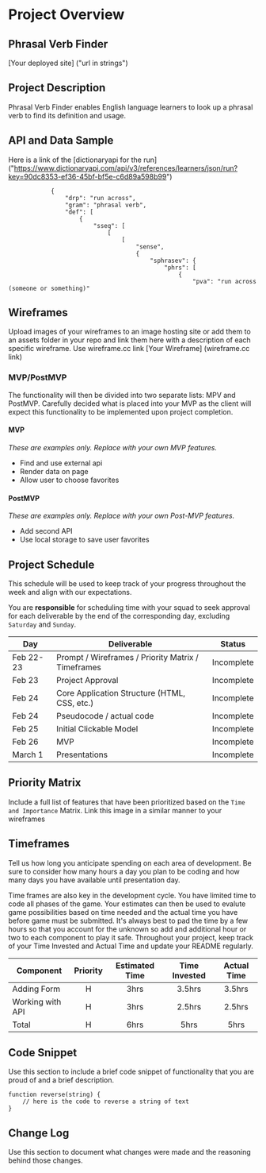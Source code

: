# Project Overview

## Phrasal Verb Finder

[Your deployed site] ("url in strings")

## Project Description

Phrasal Verb Finder enables English language learners to look up a phrasal verb to find its definition and usage.

## API and Data Sample

Here is a link of the [dictionaryapi for the run] ("https://www.dictionaryapi.com/api/v3/references/learners/json/run?key=90dc8353-ef36-45bf-bf5e-c6d89a598b99")
```        "dros": [
            {
                "drp": "run across",
                "gram": "phrasal verb",
                "def": [
                    {
                        "sseq": [
                            [
                                [
                                    "sense",
                                    {
                                        "sphrasev": {
                                            "phrs": [
                                                {
                                                    "pva": "run across (someone or something)"
```
## Wireframes

Upload images of your wireframes to an image hosting site or add them to an assets folder in your repo and link them here with a description of each specific wireframe.
Use wireframe.cc link
[Your Wireframe] (wireframe.cc link)

### MVP/PostMVP

The functionality will then be divided into two separate lists: MPV and PostMVP.  Carefully decided what is placed into your MVP as the client will expect this functionality to be implemented upon project completion.  

#### MVP 
*These are examples only. Replace with your own MVP features.*

- Find and use external api 
- Render data on page 
- Allow user to choose favorites 

#### PostMVP  
*These are examples only. Replace with your own Post-MVP features.*

- Add second API
- Use local storage to save user favorites

## Project Schedule

This schedule will be used to keep track of your progress throughout the week and align with our expectations.  

You are **responsible** for scheduling time with your squad to seek approval for each deliverable by the end of the corresponding day, excluding `Saturday` and `Sunday`.

|  Day | Deliverable | Status
|---|---| ---|
|Feb 22-23| Prompt / Wireframes / Priority Matrix / Timeframes | Incomplete
|Feb 23| Project Approval | Incomplete
|Feb 24| Core Application Structure (HTML, CSS, etc.) | Incomplete
|Feb 24| Pseudocode / actual code | Incomplete
|Feb 25| Initial Clickable Model  | Incomplete
|Feb 26| MVP | Incomplete
|March 1| Presentations | Incomplete

## Priority Matrix

Include a full list of features that have been prioritized based on the `Time and Importance` Matrix.  Link this image in a similar manner to your wireframes

## Timeframes

Tell us how long you anticipate spending on each area of development. Be sure to consider how many hours a day you plan to be coding and how many days you have available until presentation day.

Time frames are also key in the development cycle.  You have limited time to code all phases of the game.  Your estimates can then be used to evalute game possibilities based on time needed and the actual time you have before game must be submitted. It's always best to pad the time by a few hours so that you account for the unknown so add and additional hour or two to each component to play it safe. Throughout your project, keep track of your Time Invested and Actual Time and update your README regularly.

| Component | Priority | Estimated Time | Time Invested | Actual Time |
| --- | :---: |  :---: | :---: | :---: |
| Adding Form | H | 3hrs| 3.5hrs | 3.5hrs |
| Working with API | H | 3hrs| 2.5hrs | 2.5hrs |
| Total | H | 6hrs| 5hrs | 5hrs |

## Code Snippet

Use this section to include a brief code snippet of functionality that you are proud of and a brief description.  

```
function reverse(string) {
	// here is the code to reverse a string of text
}
```

## Change Log
 Use this section to document what changes were made and the reasoning behind those changes.  
